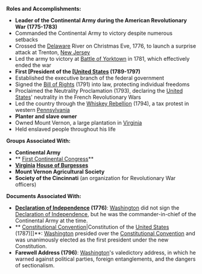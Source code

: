 
**Roles and Accomplishments:**

* **Leader of the Continental Army during the American Revolutionary War (1775-1783)**
 * Commanded the Continental Army to victory despite numerous setbacks
 * Crossed the [Delaware](./../delaware/) River on Christmas Eve, 1776, to launch a surprise attack at Trenton, [New Jersey](./../new-jersey/)
 * Led the army to victory at [Battle of Yorktown](./../battle-of-yorktown/) in 1781, which effectively ended the war
* **First [President of the [[United States](./../president-of-the-[[united-states/) (1789-1797)**
 * Established the executive branch of the federal government
 * Signed the [Bill of Rights](./../bill-of-rights/) (1791) into law, protecting individual freedoms
 * Proclaimed the Neutrality Proclamation (1793), declaring the [United States](./../united-states/)' neutrality in the French Revolutionary Wars
 * Led the country through the [Whiskey Rebellion](./../whiskey-rebellion/) (1794), a tax protest in western [Pennsylvania](./../pennsylvania/)
* **Planter and slave owner**
 * Owned Mount Vernon, a large plantation in [Virginia](./../virginia/)
 * Held enslaved people throughout his life

**Groups Associated With:**

* **Continental Army**
* ** [First Continental Congress](./../first-continental-congress/)**
* **[Virginia](./../virginia/) [House of Burgesses](./../house-of-burgesses/)**
* **Mount Vernon Agricultural Society**
* **Society of the Cincinnati** (an organization for Revolutionary War officers)

**Documents Associated With:**

* **[Declaration of Independence](./../declaration-of-independence/) (1776)**: [Washington](./../washington/) did not sign the [Declaration of Independence](./../declaration-of-independence/), but he was the commander-in-chief of the Continental Army at the time.
* ** [Constitutional Convention](./../constitutional-convention/)|Constitution of the [United States](./../united-states/) (1787)]]**: [Washington](./../washington/) presided over the [Constitutional Convention](./../constitutional-convention/) and was unanimously elected as the first president under the new Constitution.
* **Farewell Address (1796)**: [Washington](./../washington/)'s valedictory address, in which he warned against political parties, foreign entanglements, and the dangers of sectionalism.